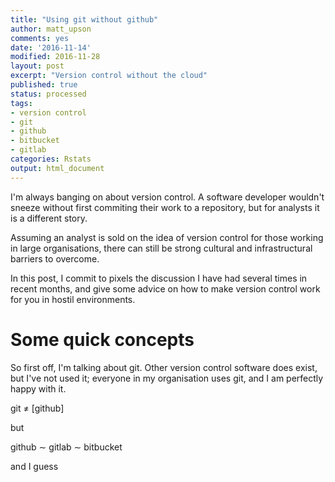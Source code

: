 ```yaml
---
title: "Using git without github"
author: matt_upson
comments: yes
date: '2016-11-14'
modified: 2016-11-28
layout: post
excerpt: "Version control without the cloud"
published: true
status: processed
tags:
- version control
- git
- github  
- bitbucket
- gitlab
categories: Rstats
output: html_document
---
```

 
I'm always banging on about version control.
A software developer wouldn't sneeze without first commiting their work to a repository, but for analysts it is a different story.
 
Assuming an analyst is sold on the idea of version control for those working in large organisations, there can still be strong cultural and infrastructural barriers to overcome.
 
In this post, I commit to pixels the discussion I have had several times in recent months, and give some advice on how to make version control work for you in hostil environments.
 
# Some quick concepts
 
So first off, I'm talking about git.
Other version control software does exist, but I've not used it; everyone in my organisation uses git, and I am perfectly happy with it.
 
git &ne; [github] 
 
but
 
github &sim; gitlab &sim; bitbucket
 
and I guess
 
 
